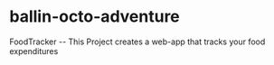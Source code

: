 ballin-octo-adventure
=====================

FoodTracker -- This Project creates a web-app that tracks your food expenditures
